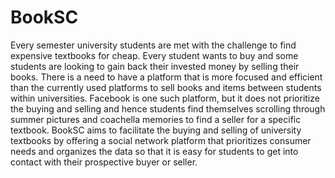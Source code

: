 # BookSC

Every semester university students are met with the challenge to find expensive textbooks for cheap. Every student wants to buy and some students are looking to gain back their invested money by selling their books. There is a need to have a platform that is more focused and efficient than the currently used platforms to sell books and items between students within universities. Facebook is one such platform, but it does not prioritize the buying and selling and hence students find themselves scrolling through summer pictures and coachella memories to find a seller for a specific textbook. BookSC aims to facilitate the buying and selling of university textbooks by offering a social network platform that prioritizes consumer needs and organizes the data so that it is easy for students to get into contact with their prospective buyer or seller.
